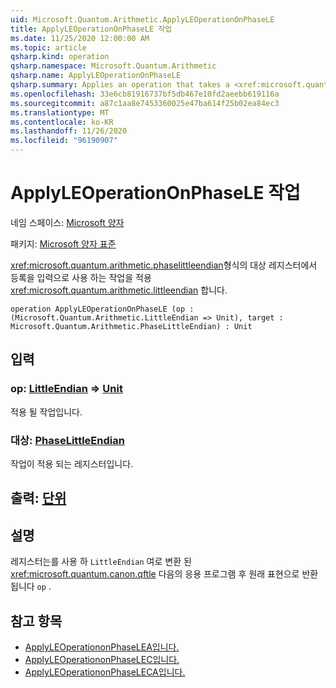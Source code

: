 ```yaml
---
uid: Microsoft.Quantum.Arithmetic.ApplyLEOperationOnPhaseLE
title: ApplyLEOperationOnPhaseLE 작업
ms.date: 11/25/2020 12:00:00 AM
ms.topic: article
qsharp.kind: operation
qsharp.namespace: Microsoft.Quantum.Arithmetic
qsharp.name: ApplyLEOperationOnPhaseLE
qsharp.summary: Applies an operation that takes a <xref:microsoft.quantum.arithmetic.phaselittleendian> register as input on a target register of type <xref:microsoft.quantum.arithmetic.littleendian>.
ms.openlocfilehash: 33e6cb81916737bf5db467e10fd2aeebb619116a
ms.sourcegitcommit: a87c1aa8e7453360025e47ba614f25b02ea84ec3
ms.translationtype: MT
ms.contentlocale: ko-KR
ms.lasthandoff: 11/26/2020
ms.locfileid: "96190907"
---
```

# <a name="applyleoperationonphasele-operation"></a>ApplyLEOperationOnPhaseLE 작업

네임 스페이스: [Microsoft 양자](xref:Microsoft.Quantum.Arithmetic)

패키지: [Microsoft 양자 표준](https://nuget.org/packages/Microsoft.Quantum.Standard)


<xref:microsoft.quantum.arithmetic.phaselittleendian>형식의 대상 레지스터에서 등록을 입력으로 사용 하는 작업을 적용 <xref:microsoft.quantum.arithmetic.littleendian> 합니다.

```qsharp
operation ApplyLEOperationOnPhaseLE (op : (Microsoft.Quantum.Arithmetic.LittleEndian => Unit), target : Microsoft.Quantum.Arithmetic.PhaseLittleEndian) : Unit
```


## <a name="input"></a>입력

### <a name="op--littleendian--unit"></a>op: [LittleEndian](xref:Microsoft.Quantum.Arithmetic.LittleEndian) => [Unit](xref:microsoft.quantum.lang-ref.unit) 

적용 될 작업입니다.


### <a name="target--phaselittleendian"></a>대상: [PhaseLittleEndian](xref:Microsoft.Quantum.Arithmetic.PhaseLittleEndian)

작업이 적용 되는 레지스터입니다.



## <a name="output--unit"></a>출력: [단위](xref:microsoft.quantum.lang-ref.unit)



## <a name="remarks"></a>설명

레지스터는를 사용 하 `LittleEndian` 여로 변환 된 <xref:microsoft.quantum.canon.qftle> 다음의 응용 프로그램 후 원래 표현으로 반환 됩니다 `op` .

## <a name="see-also"></a>참고 항목

- [ApplyLEOperationonPhaseLEA입니다.](xref:Microsoft.Quantum.Canon.ApplyLEOperationonPhaseLEA)
- [ApplyLEOperationonPhaseLEC입니다.](xref:Microsoft.Quantum.Canon.ApplyLEOperationonPhaseLEC)
- [ApplyLEOperationonPhaseLECA입니다.](xref:Microsoft.Quantum.Canon.ApplyLEOperationonPhaseLECA)